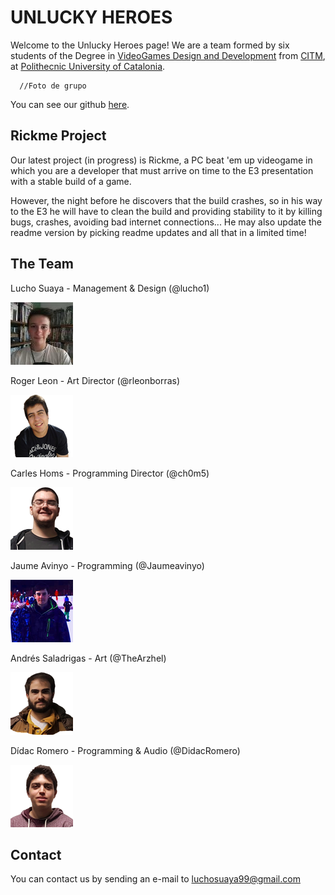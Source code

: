 # UNLUCKY HEROES

Welcome to the Unlucky Heroes page! We are a team formed by six students of the Degree in [VideoGames Design and Development](https://www.citm.upc.edu/cat/estudis/graus-videojocs/) from [CITM](https://www.citm.upc.edu/), at [Polithecnic University of Catalonia](http://www.upc.edu/ca).

      //Foto de grupo
      
You can see our github [here](https://github.com/UnluckyHeroes). 

## Rickme Project

Our latest project (in progress) is Rickme, a PC beat 'em up videogame in which you are a developer that must arrive on time to the E3 presentation with a stable build of a game.

However, the night before he discovers that the build crashes, so in his way to the E3 he will have to clean the build and providing stability to it by killing bugs, crashes, avoiding bad internet connections... He may also update the readme version by picking readme updates and all that in a limited time!

## The Team

Lucho Suaya - Management & Design (@lucho1)

<img src="Web Photos/Lucho.png" alt="hi" class="inline"/>


Roger Leon - Art Director (@rleonborras)

<img src="Web Photos/Ruier.png" alt="hi" class="inline"/>

	
Carles Homs - Programming Director (@ch0m5)

<img src="Web Photos/KRLS.png" alt="hi" class="inline"/>


Jaume Avinyo - Programming (@Jaumeavinyo)

<img src="Web Photos/James.png" alt="hi" class="inline"/>


Andrés Saladrigas - Art (@TheArzhel)

<img src="Web Photos/Andres.png" alt="hi" class="inline"/>


Dídac Romero - Programming & Audio (@DidacRomero)

<img src="Web Photos/Didac.png" alt="hi" class="inline"/>


## Contact

You can contact us by sending an e-mail to luchosuaya99@gmail.com


